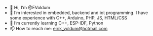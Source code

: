 - 👋 Hi, I’m @EVoldum
- 👀 I’m interested in embedded, backend and iot programming. I have some experience with C++, Arduino, PHP, JS, HTML/CSS
- 🌱 I’m currently learning C++, ESP-IDF, Python
- 📫 How to reach me: eirik_voldum@hotmail.com

<!---
EVoldum/EVoldum is a ✨ special ✨ repository because its `README.md` (this file) appears on your GitHub profile.
You can click the Preview link to take a look at your changes.
--->
